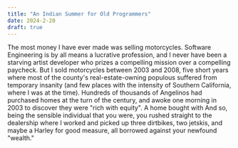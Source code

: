 ```yaml
---
title: "An Indian Summer for Old Programmers"
date: 2024-2-20
draft: true
---
```

The most money I have ever made was selling motorcycles. Software Engineering is by all means a lucrative profession, and I never have been a starving artist developer who prizes a compelling mission over a compelling paycheck. But I sold motorcycles between 2003 and 2008, five short years where most of the county's real-estate-owning populous suffered from temporary insanity (and few places with the intensity of Southern California, where I was at the time). Hundreds of thousands of Angelinos had purchased homes at the turn of the century, and awoke one morning in 2003 to discover they were "rich with equity". A home bought with  And so, being the sensible individual that you were, you rushed straight to the dealership where I worked and picked up three dirtbikes, two jetskis, and maybe a Harley for good measure, all borrowed against your newfound "wealth."  
<!--stackedit_data:
eyJoaXN0b3J5IjpbMTk4NDQ3MTA1NSwyNjQ1MDQ0MzcsLTQ3MD
I4MTI3MSwtMjA4ODc0NjYxMl19
-->